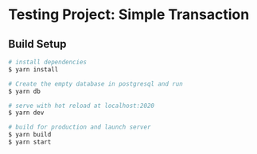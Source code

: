 # Testing Project: Simple Transaction

## Build Setup

``` bash
# install dependencies
$ yarn install

# Create the empty database in postgresql and run
$ yarn db

# serve with hot reload at localhost:2020
$ yarn dev

# build for production and launch server
$ yarn build
$ yarn start
```
